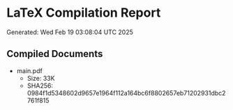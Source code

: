 # LaTeX Compilation Report
Generated: Wed Feb 19 03:08:04 UTC 2025
## Compiled Documents
- main.pdf
  - Size: 33K
  - SHA256: 0984f1d5348602d9657e1964f112a164bc6f8802657eb71202931dbc2761f815
